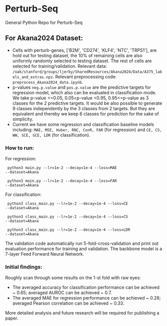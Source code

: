# Perturb-Seq
General Python Repo for Perturb-Seq

## For Akana2024 Dataset:
- Cells with perturb-genes, ['B2M', 'CD274', 'KLF4', 'NTC', 'TRPS1'], are hold out for testing dataset, the 10% of remaining cells are also uniformly randomly selected to testing dataset. The rest of cells are selected for training/validation. Relevant data: <code>/oak/stanford/groups/ljerby/SharedResources/Akana2024/Data/A375_labels_and_extras.npz</code>. Relevant preprocessing code: <code>preprocess_Akana2024_data.ipynb</code>.
- p-values <code>neg.p.value</code> and <code>pos.p.value</code> are the predictive targets for regression model, which also can be evaluated in classification mode. We take p-value <=0.05, 0.05<p-value <0.95, 0.95<=p-value as 3 classes for the 2 predictive targets. It would be also possible to generate 9 classes independently by the 3 classes from 2 targets. But they are equivalent and thereby we keep 6 classes for prediction for the sake of simplicity. 
- Current we have some regression and classification baseline models including: <code>MAE, MSE, Huber, RNC, ConR, FAR</code> (for regression) and <code>CE, CS, WW, SCE, GCE, LDR</code> (for classification).

### How to run:
For regression:

<code> python3 main.py --lr=1e-2 --decay=1e-4 --loss=MAE  --dataset=Akana </code>

<code> python3 main.py --lr=1e-2 --decay=1e-4 --loss=FAR  --dataset=Akana </code>

For classification:

<code> python3 class_main.py --lr=1e-2 --decay=1e-4 --loss=CE  --dataset=Akana </code>

<code> python3 class_main.py --lr=1e-2 --decay=1e-4 --loss=CS  --dataset=Akana </code>

<code> python3 class_main.py --lr=1e-2 --decay=1e-4 --loss=LDR  --dataset=Akana </code>


The validation code automatically run 5-fold-cross-validation and print out evaluation performance for training and validation. The backbone model is a 7-layer Feed Forward Neural Network.
### Initial findings:
Roughly scan through some results on the 1-st fold with raw eyes: 
- The averaged accuracy for classification performance can be achieved ~ 0.65; averaged AUROC can be achieved ~ 0.7.
- The averaged MAE for regression performance can be achieved ~ 0.28; averaged Pearson correlation can be achieved ~ 0.33.

More detailed analysis and future research will be required for publishing a paper.

